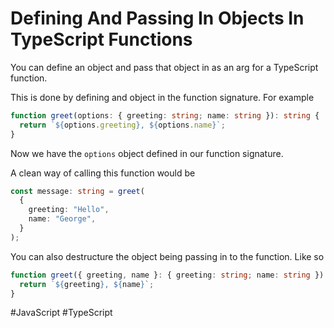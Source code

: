 # Defining And Passing In Objects In TypeScript Functions

You can define an object and pass that object in as an arg for a TypeScript function.

This is done by defining and object in the function signature. For example

```typescript
function greet(options: { greeting: string; name: string }): string {
  return `${options.greeting}, ${options.name}`;
}
```

Now we have the `options` object defined in our function signature. 

A clean way of calling this function would be

```typescript
const message: string = greet(
  {
    greeting: "Hello",
    name: "George",
  }
);
```

You can also destructure the object being passing in to the function. Like so

```typescript
function greet({ greeting, name }: { greeting: string; name: string }): string {
  return `${greeting}, ${name}`;
}
```

#JavaScript
	#TypeScript